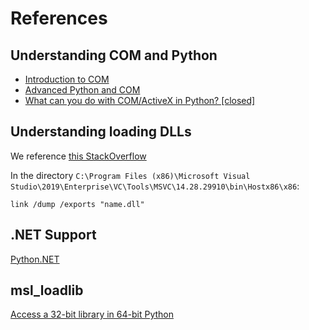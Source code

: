 # References

## Understanding COM and Python
- [Introduction to COM](http://www.icodeguru.com/WebServer/Python-Programming-on-Win32/ch05.htm)
- [Advanced Python and COM](http://www.icodeguru.com/WebServer/Python-Programming-on-Win32/ch12.htm)
- [What can you do with COM/ActiveX in Python? [closed]](https://stackoverflow.com/a/1067842)

## Understanding loading DLLs
We reference [this StackOverflow](https://stackoverflow.com/questions/43269781/loading-dll-using-python-ctypes)

In the directory `C:\Program Files (x86)\Microsoft Visual Studio\2019\Enterprise\VC\Tools\MSVC\14.28.29910\bin\Hostx86\x86`:
```
link /dump /exports "name.dll"
```

## .NET Support

[Python.NET](https://pythonnet.github.io)


## msl_loadlib

[Access a 32-bit library in 64-bit Python](https://msl-loadlib.readthedocs.io/en/latest/interprocess_communication.html)

